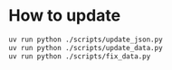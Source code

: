 # How to update

```sh
uv run python ./scripts/update_json.py
uv run python ./scripts/update_data.py
uv run python ./scripts/fix_data.py
```
